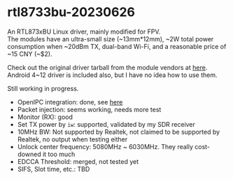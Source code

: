 # rtl8733bu-20230626
An RTL873xBU Linux driver, mainly modified for FPV.  
The modules have an ultra-small size (\~13mm\*12mm), \~2W total power consumption when \~20dBm TX, dual-band Wi-Fi, and a reasonable price of \~15 CNY (\~$2). 

Check out the original driver tarball from the module vendors at [here](https://github.com/libc0607/rtl8733bu-20230626/blob/c42db387516b28bbd1fde8dca9b57788c046fcd0/RTL8733BU_WiFi_linux_v5.13.0.1-112-g10248f4f3_COEX20230616-330e.20230703.tar.gz). Android 4~12 driver is included also, but I have no idea how to use them.   

Still working in progress.   
 - OpenIPC integration: done, see [here](https://github.com/libc0607/openipc-firmware/commit/6c452ecab5e4490241aa5850f610767a845b919d)  
 - Packet injection: seems working, needs more test  
 - Monitor (RX): good  
 - Set TX power by ```iw```: supported, validated by my SDR receiver   
 - 10MHz BW: Not supported by Realtek, not claimed to be supported by Realtek, no output when testing either  
 - Unlock center frequency: 5080MHz ~ 6030MHz. They really cost-downed it too much  
 - EDCCA Threshold: merged, not tested yet  
 - SIFS, Slot time, etc.: TBD  
